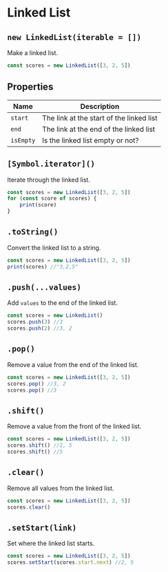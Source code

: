 # Linked List

## `new LinkedList(iterable = [])`

Make a linked list.

```javascript
const scores = new LinkedList([3, 2, 5])
```

## Properties

| Name      | Description                              |
| --------- | ---------------------------------------- |
| `start`   | The link at the start of the linked list |
| `end`     | The link at the end of the linked list   |
| `isEmpty` | Is the linked list empty or not?         |

## `[Symbol.iterator]()`

Iterate through the linked list.

```javascript
const scores = new LinkedList([3, 2, 5])
for (const score of scores) {
	print(score)
}
```

## `.toString()`

Convert the linked list to a string.

```javascript
const scores = new LinkedList([3, 2, 5])
print(scores) //"3,2,5"
```

## `.push(...values)`

Add `values` to the end of the linked list.

```javascript
const scores = new LinkedList()
scores.push(3) //3
scores.push(2) //3, 2
```

## `.pop()`

Remove a value from the end of the linked list.

```javascript
const scores = new LinkedList([3, 2, 5])
scores.pop() //3, 2
scores.pop() //3
```

## `.shift()`

Remove a value from the front of the linked list.

```javascript
const scores = new LinkedList([3, 2, 5])
scores.shift() //2, 5
scores.shift() //5
```

## `.clear()`

Remove all values from the linked list.

```javascript
const scores = new LinkedList([3, 2, 5])
scores.clear()
```

## `.setStart(link)`

Set where the linked list starts.

```javascript
const scores = new LinkedList([3, 2, 5])
scores.setStart(scores.start.next) //2, 5
```
